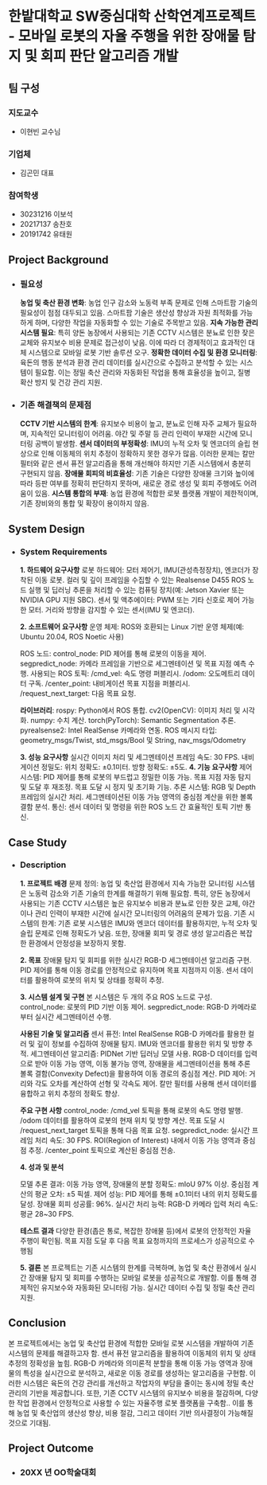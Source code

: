 # 한밭대학교 SW중심대학 산학연계프로젝트 - 모바일 로봇의 자율 주행을 위한 장애물 탐지 및 회피 판단 알고리즘 개발
## **팀 구성**
### 지도교수
 - 이현빈 교수님
### 기업체 
 - 김곤민 대표
### 참여학생
 - 30231216 이보석 
 - 20217137 송찬호
 - 20191742 유태원
## Project Background
- ### 필요성
  **농업 및 축산 환경 변화**: 농업 인구 감소와 노동력 부족 문제로 인해 스마트팜 기술의 필요성이 점점 대두되고 있음. 스마트팜 기술은 생산성 향상과 자원 최적화를 가능하게 하며, 다양한 작업을 자동화할 수 있는 기술로 주목받고 있음.
  **지속 가능한 관리 시스템 필요**: 특히 양돈 농장에서 사용되는 기존 CCTV 시스템은 분뇨로 인한 잦은 교체와 유지보수 비용 문제로 접근성이 낮음. 이에 따라 더 경제적이고 효과적인 대체 시스템으로 모바일 로봇 기반 솔루션 오구.
  **정확한 데이터 수집 및 환경 모니터링**: 육돈의 행동 분석과 환경 관리 데이터를 실시간으로 수집하고 분석할 수 있는 시스템이 필요함. 이는 정밀 축산 관리와 자동화된 작업을 통해 효율성을 높이고, 질병 확산 방지 및 건강 관리 지원.
 
- ### 기존 해결책의 문제점
  **CCTV 기반 시스템의 한계**: 유지보수 비용이 높고, 분뇨로 인해 자주 교체가 필요하며, 지속적인 모니터링이 어려움. 야간 및 주말 등 관리 인력이 부재한 시간에 모니터링 공백이 발생함.
  **센서 데이터의 부정확성**: IMU의 누적 오차 및 엔코더의 슬립 현상으로 인해 이동체의 위치 추정이 정확하지 못한 경우가 많음. 이러한 문제는 칼만 필터와 같은 센서 퓨전 알고리즘을 통해 개선해야 하지만 기존 시스템에서 충분히 구현되지 않음.
  **장애물 회피의 비효율성**: 기존 기술은 다양한 장애물 크기와 높이에 따라 등판 여부를 정확히 판단하지 못하며, 새로운 경로 생성 및 회피 주행에도 어려움이 있음.
  **시스템 통합의 부재**: 농업 환경에 적합한 로봇 플랫폼 개발이 제한적이며, 기존 장비와의 통합 및 확장이 용이하지 않음.
  
## System Design
  - ### System Requirements
    **1. 하드웨어 요구사항**
        로봇 하드웨어: 모터 제어기, IMU(관성측정장치), 엔코더가 장착된 이동 로봇. 컬러 및 깊이 프레임을 수집할 수 있는 Realsense D455
        ROS 노드 실행 및 딥러닝 추론을 처리할 수 있는 컴퓨팅 장치(예: Jetson Xavier 또는 NVIDIA GPU 지원 SBC).
        센서 및 액추에이터: PWM 또는 기타 신호로 제어 가능한 모터. 거리와 방향을 감지할 수 있는 센서(IMU 및 엔코더).
    
    **2. 소프트웨어 요구사항**
      운영 체제:
       ROS와 호환되는 Linux 기반 운영 체제(예: Ubuntu 20.04, ROS Noetic 사용)
    
      ROS 노드:
       control_node: PID 제어를 통해 로봇의 이동을 제어.
       segpredict_node: 카메라 프레임을 기반으로 세그멘테이션 및 목표 지점 예측 수행.
       사용되는 ROS 토픽:
       /cmd_vel: 속도 명령 퍼블리시.
       /odom: 오도메트리 데이터 구독.
       /center_point: 내비게이션 목표 지점을 퍼블리시.
       /request_next_target: 다음 목표 요청.
    
      **라이브러리**:
       rospy: Python에서 ROS 통합.
       cv2(OpenCV): 이미지 처리 및 시각화.
       numpy: 수치 계산.
       torch(PyTorch): Semantic Segmentation 추론.
       pyrealsense2: Intel RealSense 카메라와 연동.
       ROS 메시지 타입: geometry_msgs/Twist, std_msgs/Bool 및 String, nav_msgs/Odometry
    
     **3. 성능 요구사항**
      실시간 이미지 처리 및 세그멘테이션 프레임 속도: 30 FPS.
      내비게이션 정밀도: 위치 정확도: ±0.1미터. 방향 정확도: ±5도.
     **4. 기능 요구사항**
     제어 시스템: PID 제어를 통해 로봇의 부드럽고 정밀한 이동 가능. 목표 지점 자동 탐지 및 도달 후 재조정. 목표 도달 시 정지 및 초기화 기능.
     추론 시스템: RGB 및 Depth 프레임의 실시간 처리. 세그멘테이션된 이동 가능 영역의 중심점 계산을 위한 볼록 결함 분석.
     통신: 센서 데이터 및 명령을 위한 ROS 노드 간 효율적인 토픽 기반 통신.
    
## Case Study
  - ### Description
    **1. 프로젝트 배경**
     문제 정의: 농업 및 축산업 환경에서 지속 가능한 모니터링 시스템은 노동력 감소와 기존 기술의 한계를 해결하기 위해 필요함. 특히, 양돈 농장에서 사용되는 기존 CCTV 시스템은 
     높은 유지보수 비용과 분뇨로 인한 잦은 교체, 야간이나 관리 인력이 부재한 시간에 실시간 모니터링의 어려움의 문제가 있음.
     기존 시스템의 한계: 기존 로봇 시스템은 IMU와 엔코더 데이터를 활용하지만, 누적 오차 및 슬립 문제로 인해 정확도가 낮음. 또한, 장애물 회피 및 경로 생성 알고리즘은 복잡한 환경에서 안정성을 보장하지 못함.
     
    **2. 목표**
     장애물 탐지 및 회피를 위한 실시간 RGB-D 세그멘테이션 알고리즘 구현. PID 제어를 통해 이동 경로를 안정적으로 유지하며 목표 지점까지 이동. 센서 데이터를 활용하여 로봇의 위치 및 상태를 정확히 추정.
     
    **3. 시스템 설계 및 구현**
     본 시스템은 두 개의 주요 ROS 노드로 구성.
     control_node: 로봇의 PID 기반 이동 제어. segpredict_node: RGB-D 카메라로부터 실시간 세그멘테이션 수행.
     
     **사용된 기술 및 알고리즘**
     센서 퓨전: Intel RealSense RGB-D 카메라를 활용한 컬러 및 깊이 정보를 수집하여 장애물 탐지. IMU와 엔코더를 활용한 위치 및 방향 추적.
     세그멘테이션 알고리즘: PIDNet 기반 딥러닝 모델 사용. RGB-D 데이터를 입력으로 받아 이동 가능 영역, 이동 불가능 영역, 장애물을 세그멘테이션을 통해 추론
     볼록 결함(Convexity Defect)을 활용하여 이동 경로의 중심점 계산.
     PID 제어: 거리와 각도 오차를 계산하여 선형 및 각속도 제어. 칼만 필터를 사용해 센서 데이터를 융합하고 위치 추정의 정확도 향상.
     
     **주요 구현 사항**
     control_node: /cmd_vel 토픽을 통해 로봇의 속도 명령 발행. /odom 데이터를 활용하여 로봇의 현재 위치 및 방향 계산. 목표 도달 시 /request_next_target 토픽을 통해 다음 목표 요청.
     segpredict_node: 실시간 프레임 처리 속도: 30 FPS. ROI(Region of Interest) 내에서 이동 가능 영역과 중심점 추정. /center_point 토픽으로 계산된 중심점 전송.
     
    **4. 성과 및 분석**
     
     모델 추론 결과: 이동 가능 영역, 장애물의 분할 정확도: mIoU 97% 이상. 중심점 계산의 평균 오차: ±5 픽셀.
     제어 성능: PID 제어를 통해 ±0.1미터 내의 위치 정확도를 달성. 장애물 회피 성공률: 96%.
     실시간 처리 능력: RGB-D 카메라 입력 처리 속도: 평균 28~30 FPS.
     
     **테스트 결과**
     다양한 환경(좁은 통로, 복잡한 장애물 등)에서 로봇의 안정적인 자율 주행이 확인됨.
     목표 지점 도달 후 다음 목표 요청까지의 프로세스가 성공적으로 수행됨
     
    **5. 결론**
     본 프로젝트는 기존 시스템의 한계를 극복하며, 농업 및 축산 환경에서 실시간 장애물 탐지 및 회피를 수행하는 모바일 로봇을 성공적으로 개발함. 이를 통해  경제적인 유지보수와 자동화된 모니터링 가능. 실시간 데이터 수집 및 정밀 축산 관리 지원.
    
  
  
## Conclusion
  본 프로젝트에서는 농업 및 축산업 환경에 적합한 모바일 로봇 시스템을 개발하여 기존 시스템의 문제를 해결하고자 함.
  센서 퓨전 알고리즘을 활용하여 이동체의 위치 및 상태 추정의 정확성을 높힘.
  RGB-D 카메라와 의미론적 분할을 통해 이동 가능 영역과 장애물의 특성을 실시간으로 분석하고, 새로운 이동 경로를 생성하는 알고리즘을 구현함.
  이러한 시스템은 육돈의 건강 관리를 개선하고 작업자의 부담을 줄이는 동시에 정밀 축산 관리의 기반을 제공합니다. 또한, 기존 CCTV 시스템의 유지보수 비용을 절감하며, 다양한 작업 환경에서 안정적으로 사용할 수 있는 자율주행 로봇 플랫폼을 구축함..
  이를 통해 농업 및 축산업의 생산성 향상, 비용 절감, 그리고 데이터 기반 의사결정이 가능해질 것으로 기대됨.
  
## Project Outcome
- ### 20XX 년 OO학술대회 
